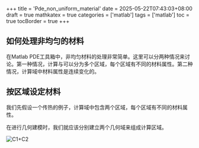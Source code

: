 +++
title = 'Pde_non_uniform_material'
date = 2025-05-22T07:43:03+08:00
draft = true
mathkatex = true
categories = ['matlab']
tags = ['matlab']
toc = true
tocBorder = true
+++

## 如何处理非均匀的材料

在Matlab PDE工具箱中，非均匀材料的处理非常简单。这里可以分两种情况来讨论。第一种情况，计算与可以分为多个区域，每个区域有不同的材料属性。第二种情况，计算域中材料属性是连续变化的。

## 按区域设定材料

我们先假设一个传热的例子，计算域中包含两个区域，每个区域有不同的材料属性。

在进行几何建模时，我们就应该分别建立两个几何域来组成计算区域。

![C1+C2](/matlab/non-uniform-material/heatTransferInNonUniformPod.png)
